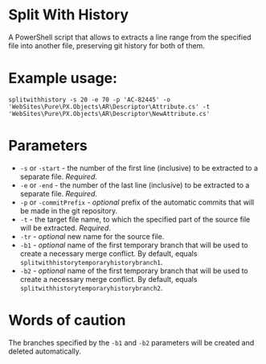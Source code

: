 # Split With History

A PowerShell script that allows to extracts a line range from the specified file into another file, preserving git history for both of them.

# Example usage:

```
splitwithhistory -s 20 -e 70 -p 'AC-82445' -o 'WebSites\Pure\PX.Objects\AR\Descriptor\Attribute.cs' -t 'WebSites\Pure\PX.Objects\AR\Descriptor\NewAttribute.cs'
```

# Parameters

- `-s` or `-start` - the number of the first line (inclusive) to be extracted to a separate file. *Required*.
- `-e` or `-end` - the number of the last line (inclusive) to be extracted to a separate file. *Required*.
- `-p` or `-commitPrefix` - _optional_ prefix of the automatic commits that will be made in the git repository.
- `-t` - the target file name, to which the specified part of the source file will be extracted. *Required*.
- `-tr` - _optional_ new name for the source file.
- `-b1` - _optional_ name of the first temporary branch that will be used to create a necessary merge conflict. By default, equals `splitwithhistorytemporaryhistorybranch1`.
- `-b2` - _optional_ name of the first temporary branch that will be used to create a necessary merge conflict. By default, equals `splitwithhistorytemporaryhistorybranch2`.

# Words of caution

The branches specified by the `-b1` and `-b2` parameters will be created and deleted automatically.